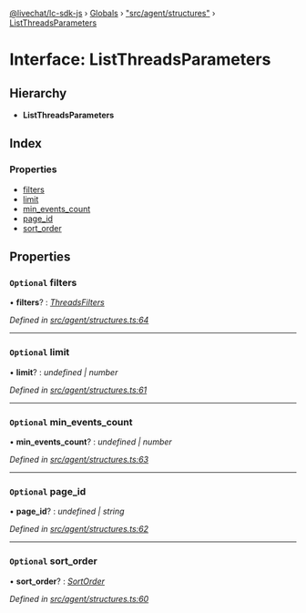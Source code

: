 [@livechat/lc-sdk-js](../README.md) › [Globals](../globals.md) › ["src/agent/structures"](../modules/_src_agent_structures_.md) › [ListThreadsParameters](_src_agent_structures_.listthreadsparameters.md)

# Interface: ListThreadsParameters

## Hierarchy

* **ListThreadsParameters**

## Index

### Properties

* [filters](_src_agent_structures_.listthreadsparameters.md#optional-filters)
* [limit](_src_agent_structures_.listthreadsparameters.md#optional-limit)
* [min_events_count](_src_agent_structures_.listthreadsparameters.md#optional-min_events_count)
* [page_id](_src_agent_structures_.listthreadsparameters.md#optional-page_id)
* [sort_order](_src_agent_structures_.listthreadsparameters.md#optional-sort_order)

## Properties

### `Optional` filters

• **filters**? : *[ThreadsFilters](_src_agent_structures_.threadsfilters.md)*

*Defined in [src/agent/structures.ts:64](https://github.com/livechat/lc-sdk-js/blob/ac28f06/src/agent/structures.ts#L64)*

___

### `Optional` limit

• **limit**? : *undefined | number*

*Defined in [src/agent/structures.ts:61](https://github.com/livechat/lc-sdk-js/blob/ac28f06/src/agent/structures.ts#L61)*

___

### `Optional` min_events_count

• **min_events_count**? : *undefined | number*

*Defined in [src/agent/structures.ts:63](https://github.com/livechat/lc-sdk-js/blob/ac28f06/src/agent/structures.ts#L63)*

___

### `Optional` page_id

• **page_id**? : *undefined | string*

*Defined in [src/agent/structures.ts:62](https://github.com/livechat/lc-sdk-js/blob/ac28f06/src/agent/structures.ts#L62)*

___

### `Optional` sort_order

• **sort_order**? : *[SortOrder](../enums/_src_objects_index_.sortorder.md)*

*Defined in [src/agent/structures.ts:60](https://github.com/livechat/lc-sdk-js/blob/ac28f06/src/agent/structures.ts#L60)*
